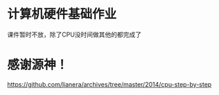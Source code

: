 # 计算机硬件基础作业
课件暂时不放，除了CPU没时间做其他的都完成了
# 感谢源神！
https://github.com/lianera/archives/tree/master/2014/cpu-step-by-step
